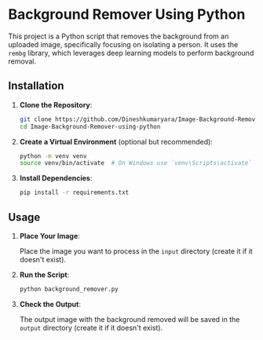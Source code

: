# Background Remover Using Python

This project is a Python script that removes the background from an uploaded image, specifically focusing on isolating a person. It uses the `rembg` library, which leverages deep learning models to perform background removal.

## Installation

1. **Clone the Repository**:

    ```bash
    git clone https://github.com/Dineshkumaryara/Image-Background-Remover-using-python.git
    cd Image-Background-Remover-using-python
    ```

2. **Create a Virtual Environment** (optional but recommended):

    ```bash
    python -m venv venv
    source venv/bin/activate  # On Windows use `venv\Scripts\activate`
    ```

3. **Install Dependencies**:

    ```bash
    pip install -r requirements.txt
    ```

## Usage

1. **Place Your Image**:

   Place the image you want to process in the `input` directory (create it if it doesn't exist).

2. **Run the Script**:

    ```bash
    python background_remover.py
    ```

3. **Check the Output**:

   The output image with the background removed will be saved in the `output` directory (create it if it doesn't exist).
